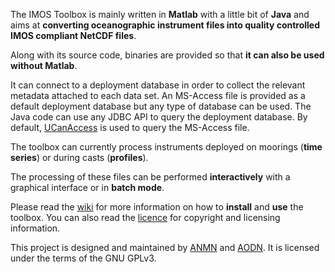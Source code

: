 The IMOS Toolbox is mainly written in **Matlab** with a little bit of **Java** and aims at **converting oceanographic instrument files into quality controlled IMOS compliant NetCDF files**.

Along with its source code, binaries are provided so that **it can also be used without Matlab**.

It can connect to a deployment database in order to collect the relevant metadata attached to each data set. An MS-Access file is provided as a default deployment database but any type of database can be used. The Java code can use any JDBC API to query the deployment database. By default, [UCanAccess](http://ucanaccess.sourceforge.net/site.html) is used to query the MS-Access file.

The toolbox can currently process instruments deployed on moorings (**time series**) or during casts (**profiles**).

The processing of these files can be performed **interactively** with a graphical interface or in **batch mode**.

Please read the [wiki](https://github.com/aodn/imos-toolbox/wiki) for more information on how to **install** and **use** the toolbox. You can also read the [licence](https://raw.githubusercontent.com/aodn/imos-toolbox/master/license.txt) for copyright and licensing information.

This project is designed and maintained by [ANMN](http://imos.org.au/facilities/nationalmooringnetwork/) and [AODN](http://imos.org.au/facilities/aodn/). It is licensed under the terms of the GNU GPLv3.
